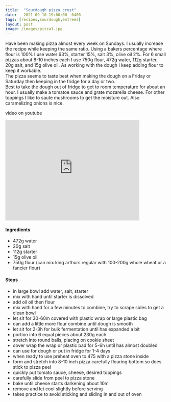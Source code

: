 ```yaml
---
title:  "Sourdough pizza crust"
date:   2021-09-10 19:00:00 -0400
tags: [recipes,sourdough,entrees]
layout: post
image: /images/pizza1.jpg
---
```


Have been making pizza almost every week on Sundays. I usually increase the recipe while keeping the same ratio. Using a 
bakers percentage where flour is 100% I use water 63%, starter 15%, salt 3%,
olive oil 2%.  For 6 small pizzas about 8-10 inches each I use 750g flour, 472g
water, 112g starter, 20g salt, and 15g olive oil.  As working with the dough I
keep adding flour to keep it workable.  
The pizza seems to taste best when making the dough on a Friday or Saturday then keeping in the fridge for a day or two.  
Best to take the dough out of fridge to get to room temperature for about an hour. 
I usually make a tomatoe sauce and grate mozarella cheese.  For other toppings
I like to saute mushrooms to get the moisture out.  Also caramelizing onions is
nice. 


video on youtube
<iframe width="420" height="315" src="https://www.youtube.com/embed/zR4_48yvv58" frameborder="0" allowfullscreen></iframe>

#### Ingredients
- 472g water
- 20g salt
- 112g starter
- 15g olive oil
- 750g flour (can mix king arthurs regular with 100-200g whole wheat or a
  fancier flour)

#### Steps
- in large bowl add water, salt, starter
- mix with hand until starter is dissolved
- add oil oil then flour
- mix with hand for a few minutes to combine, try to scrape sides to get a
  clean bowl
- let sit for 30-60m covered with plastic wrap or large plastic bag
- can add a little more flour combine until dough is smooth
- let sit for 2-3h for bulk fermentation until has expanded a bit
- portion into 6 equal pieces about 230g each
- stretch into round balls, placing on cookie sheet
- cover wrap the wrap or plastic bad for 5-6h until has almost doubled
- can use for dough or put in fridge for 1-4 days
- when ready to use preheat oven to 475 with a pizza stone inside
- form and stretch into 8-10 inch pizza carefully flouring bottom so does stick
  to pizza peel
- quickly put tomato sauce, cheese, desired toppings
- carefully slide from peel to pizza stone
- bake until cheese starts darkening about 10m
- remove and let cool slightly before serving
- takes practice to avoid sticking and sliding in and out of oven  
